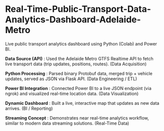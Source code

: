 # Real-Time-Public-Transport-Data-Analytics-Dashboard-Adelaide-Metro
Live public transport analytics dashboard using Python (Colab) and Power BI.

**Data Source (API)** : Used the Adelaide Metro GTFS Realtime API to fetch live transport data (trip updates, positions, routes). (Data Acquisition)

**Python Processing** : Parsed binary Protobuf data, merged trip + vehicle updates, served as JSON via Flask API. (Data Engineering / ETL) 

**Power BI Integration** : Connected Power BI to a live JSON endpoint (via ngrok) and visualized real-time location data. (Data Visualization)   

**Dynamic Dashboard** : Built a live, interactive map that updates as new data arrives. (BI / Reporting)       

**Streaming Concept** : Demonstrates near real-time analytics workflow, similar to modern data streaming solutions. (Real-Time Data)
